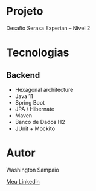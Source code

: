 # Projeto

Desafio Serasa Experian – Nível 2

# Tecnologias

## Backend

* Hexagonal architecture
* Java 11
* Spring Boot
* JPA / Hibernate
* Maven
* Banco de Dados H2
* JUnit + Mockito

# Autor

Washington Sampaio 

[Meu Linkedin](https://www.linkedin.com/in/washington-sampaio/)

